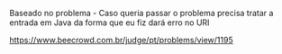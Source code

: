 Baseado no problema - Caso queria passar o problema precisa tratar a entrada em Java da forma que eu fiz dará erro no URI

https://www.beecrowd.com.br/judge/pt/problems/view/1195